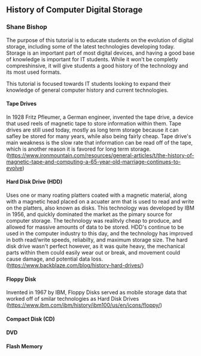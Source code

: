 ## History of Computer Digital Storage
### Shane Bishop

The purpose of this tutorial is to educate students on the evolution of digital storage, including some of the latest technologies developing today. Storage is an important part of most digital devices, and having a good base of knowledge is important for IT students. While it won't be completly compreshinsive, it will give students a good history of the technology and its most used formats.

This tutorial is focused towards IT students looking to expand their knowledge of general computer history and current technologies.

#### Tape Drives
In 1928 Fritz Pfleumer, a German engineer, invented the tape drive, a device that used reels of magnetic tape to store information within them. Tape drives are still used today, mostly as long term storage because it can safley be stored for many years, while also being fairly cheap. Tape drive's main weakness is the slow rate that information can be read off of the tape, which is another reason it is favored for long term storage.
(https://www.ironmountain.com/resources/general-articles/t/the-history-of-magnetic-tape-and-computing-a-65-year-old-marriage-continues-to-evolve)

#### Hard Disk Drive (HDD)
Uses one or many roating platters coated with a magnetic material, along with a magnetic head placed on a acuater arm that is used to read and write on the platters, also known as disks. This technology was developed by IBM in 1956, and quickly dominated the market as the pimary source for computer storage. The technology was realitvly cheap to produce, and allowed for massive amounts of data to be stored. HDD's continue to be used in the computer industry to this day, and the technology has improved in both read/write speeds, reliabilty, and maximum storage size. The hard disk drive wasn't perfect however, as it was quite heavy, the mechanical parts within them could easily wear out or break, and movement could cause damage, and potential data loss.
(https://www.backblaze.com/blog/history-hard-drives/)

#### Floppy Disk
Invented in 1967 by IBM, Floppy Disks served as mobile storage data that worked off of smilar technologies as Hard Disk Drives
(https://www.ibm.com/ibm/history/ibm100/us/en/icons/floppy/)

#### Compact Disk (CD)


#### DVD


#### Flash Memory

